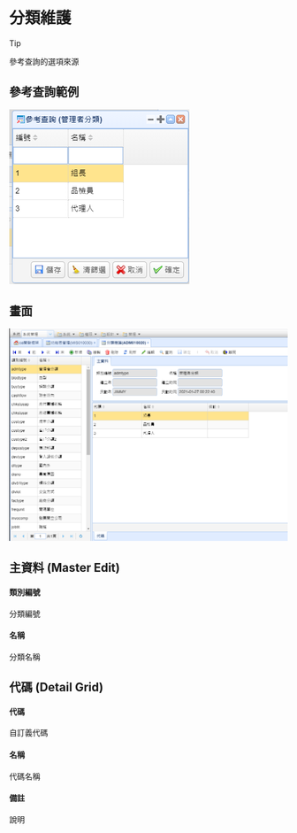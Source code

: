 # 分類維護
>[!tip]
參考查詢的選項來源

## 參考查詢範例

![](../images/form/分類維護/參考查詢範例.png)

## 畫面

![](../images/form/分類維護/分類維護.png)

## 主資料 (Master Edit)

#### 類別編號

分類編號

#### 名稱

分類名稱

## 代碼 (Detail Grid)

#### 代碼

自訂義代碼

#### 名稱

代碼名稱

#### 備註

說明
